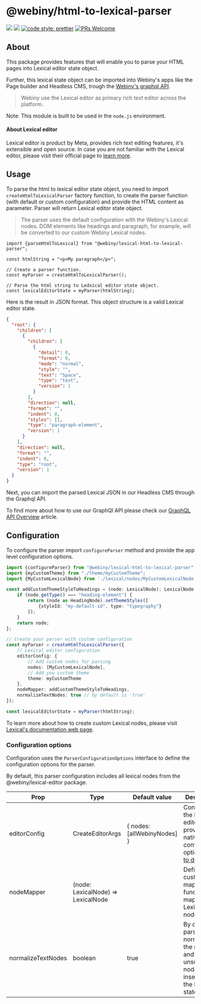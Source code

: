 # @webiny/html-to-lexical-parser

[![](https://img.shields.io/npm/dw/@webiny/html-to-lexical-parser.svg)](https://www.npmjs.com/package/@webiny/llexical-html-to-lexical-parser)
[![](https://img.shields.io/npm/v/@webiny/html-to-lexical-parser.svg)](https://www.npmjs.com/package/@webiny/html-to-lexical-parser)
[![code style: prettier](https://img.shields.io/badge/code_style-prettier-ff69b4.svg?style=flat-square)](https://github.com/prettier/prettier)
[![PRs Welcome](https://img.shields.io/badge/PRs-welcome-brightgreen.svg?style=flat-square)](http://makeapullrequest.com)

## About

This package provides features that will enable you to parse your HTML pages into Lexical editor state object.

Further, this lexical state object can be imported into Webiny's apps like the Page builder and Headless CMS, trough
the [Webiny's graphql API](https://www.webiny.com/docs/headless-cms/basics/graphql-api).

> Webiny use the Lexical editor as primary rich text editor across the platform.

Note: This module is built to be used in the `node.js` environment.

#### About Lexical editor

Lexical editor is product by Meta, provides rich text editing features, it's extensible and open source. In case you
are not familiar with the Lexical editor, please visit their official page
to [learn more](https://lexical.dev/docs/intro).

## Usage

To parse the html to lexical editor state object, you need to import `createHtmlToLexicalParser` factory function,
to create the parser function (with default or custom configuration) and provide the HTML content as parameter.
Parser will return Lexical editor state object.

> The parser uses the default configuration with the Webiny's Lexical nodes. DOM elements like headings and
> paragraph, for example, will be converted to our custom Webiny Lexical nodes.

```tsx
import {parseHtmlToLexical} from "@webiny/lexical-html-to-lexical-parser";

const htmlString = "<p>My paragraph</p>";

// Create a parser function.
const myParser = createHtmlToLexicalParser();

// Parse the html string to Ledxical editor state object. 
const lexicalEditorState = myParser(htmlString);
```

Here is the result in JSON format. This object structure is a valid Lexical editor state.

```json
{
  "root": {
    "children": [
      {
        "children": [
          {
            "detail": 0,
            "format": 0,
            "mode": "normal",
            "style": "",
            "text": "Space",
            "type": "text",
            "version": 1
          }
        ],
        "direction": null,
        "format": "",
        "indent": 0,
        "styles": [],
        "type": "paragraph-element",
        "version": 1
      }
    ],
    "direction": null,
    "format": "",
    "indent": 0,
    "type": "root",
    "version": 1
  }
}
```

Next, you can import the parsed Lexical JSON in our Headless CMS through the Graphql API.

To find more about how to use our GraphQl API please check
our [GraphQL API Overview](https://www.webiny.com/docs/headless-cms/basics/graphql-api) article.

## Configuration

To configure the parser import `configureParser` method and provide the app level configuration options.

```ts
import {configureParser} from "@webiny/lexical-html-to-lexical-parser";
import {myCustomTheme} from "./theme/myCustomTheme";
import {MyCustomLexicalNode} from './lexical/nodes/MyCustomLexicalNode'

const addCustomThemeStyleToHeadings = (node: LexicalNode): LexicalNode => {
    if (node.getType() === "heading-element") {
        return (node as HeadingNode).setThemeStyles([
            {styleId: "my-default-id", type: "typography"}
        ]);
    }
    return node;
};

// Create your parser with custom configuration
const myParser = createHtmlToLexicalParser({
    // Lexical editor configuration
    editorConfig: {
        // Add custom nodes for parsing
        nodes: [MyCustomLexicalNode],
        // Add you custom theme
        theme: myCustomTheme
    },
    nodeMapper: addCustomThemeStyleToHeadings,
    normalizeTextNodes: true // by default is 'true'
});

const lexicalEditorState = myParser(htmlString);
```

To learn more about how to create custom Lexical nodes, please
visit [Lexical's documentation web page](https://lexical.dev/docs/intro).

### Configuration options

Configuration uses the `ParserConfigurationOptions` interface to define the configuration options for the parser.

By default, this parser configuration includes all lexical nodes from the @webiny/lexical-editor package.

| Prop               | Type                               | Default value               | Description                                                                                                                                                       |
|--------------------|------------------------------------|-----------------------------|-------------------------------------------------------------------------------------------------------------------------------------------------------------------|
| editorConfig       | CreateEditorArgs                   | { nodes: [allWebinyNodes] } | Configure the Lexical editor by providing the native editor configuration options ([link to docs](https://lexical.dev/docs/api/modules/lexical#createeditorargs)) |
| nodeMapper         | (node: LexicalNode) => LexicalNode |                             | Define custom mapper function to map the Lexical nodes.                                                                                                           |
| normalizeTextNodes | boolean                            | true                        | By default, parser will normalize the nodes and prevent unsupported nodes to be inserted in the Lexical state.                                                    |











